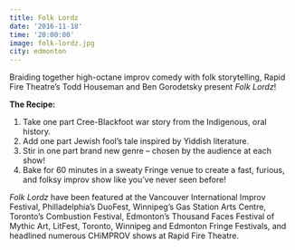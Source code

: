 ```yaml
---
title: Folk Lordz
date: '2016-11-18'
time: '20:00:00'
image: folk-lordz.jpg
city: edmonton
---
```

Braiding together high-octane improv comedy with folk storytelling, Rapid Fire Theatre’s Todd Houseman and Ben Gorodetsky present *Folk Lordz*!

__The Recipe:__

1. Take one part Cree-Blackfoot war story from the Indigenous, oral history.
2. Add one part Jewish fool’s tale inspired by Yiddish literature.
3. Stir in one part brand new genre – chosen by the audience at each show!
4. Bake for 60 minutes in a sweaty Fringe venue to create a fast, furious, and folksy improv show like you’ve never seen before!

*Folk Lordz* have been featured at the Vancouver International Improv Festival, Philladelphia’s DuoFest, Winnipeg’s Gas Station Arts Centre, Toronto’s Combustion Festival, Edmonton’s Thousand Faces Festival of Mythic Art, LitFest, Toronto, Winnipeg and Edmonton Fringe Festivals, and headlined numerous CHiMPROV shows at Rapid Fire Theatre.
